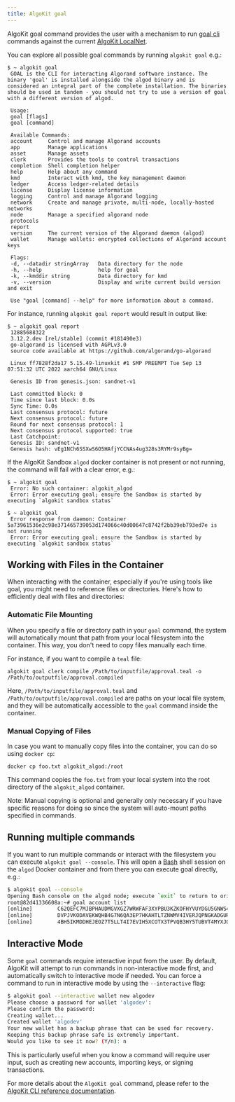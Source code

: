 ```yaml
---
title: AlgoKit goal
---
```


AlgoKit goal command provides the user with a mechanism to run [goal cli](https://developer.algorand.org/docs/clis/goal/goal/) commands against the current [AlgoKit LocalNet](./localnet).

You can explore all possible goal commands by running `algokit goal` e.g.:

```
$ ~ algokit goal
 GOAL is the CLI for interacting Algorand software instance. The binary 'goal' is installed alongside the algod binary and is considered an integral part of the complete installation. The binaries should be used in tandem - you should not try to use a version of goal with a different version of algod.

 Usage:
 goal [flags]
 goal [command]

 Available Commands:
 account     Control and manage Algorand accounts
 app         Manage applications
 asset       Manage assets
 clerk       Provides the tools to control transactions
 completion  Shell completion helper
 help        Help about any command
 kmd         Interact with kmd, the key management daemon
 ledger      Access ledger-related details
 license     Display license information
 logging     Control and manage Algorand logging
 network     Create and manage private, multi-node, locally-hosted networks
 node        Manage a specified algorand node
 protocols
 report
 version     The current version of the Algorand daemon (algod)
 wallet      Manage wallets: encrypted collections of Algorand account keys

 Flags:
 -d, --datadir stringArray   Data directory for the node
 -h, --help                  help for goal
 -k, --kmddir string         Data directory for kmd
 -v, --version               Display and write current build version and exit

 Use "goal [command] --help" for more information about a command.
```

For instance, running `algokit goal report` would result in output like:

```
$ ~ algokit goal report
 12885688322
 3.12.2.dev [rel/stable] (commit #181490e3)
 go-algorand is licensed with AGPLv3.0
 source code available at https://github.com/algorand/go-algorand

 Linux ff7828f2da17 5.15.49-linuxkit #1 SMP PREEMPT Tue Sep 13 07:51:32 UTC 2022 aarch64 GNU/Linux

 Genesis ID from genesis.json: sandnet-v1

 Last committed block: 0
 Time since last block: 0.0s
 Sync Time: 0.0s
 Last consensus protocol: future
 Next consensus protocol: future
 Round for next consensus protocol: 1
 Next consensus protocol supported: true
 Last Catchpoint:
 Genesis ID: sandnet-v1
 Genesis hash: vEg1NCh6SSXwS6O5HAfjYCCNAs4ug328s3RYMr9syBg=
```

If the AlgoKit Sandbox `algod` docker container is not present or not running, the command will fail with a clear error, e.g.:

```
$ ~ algokit goal
 Error: No such container: algokit_algod
 Error: Error executing goal; ensure the Sandbox is started by executing `algokit sandbox status`
```

```
$ ~ algokit goal
 Error response from daemon: Container 5a73961536e2c98e371465739053d174066c40d00647c8742f2bb39eb793ed7e is not running
 Error: Error executing goal; ensure the Sandbox is started by executing `algokit sandbox status`
```

## Working with Files in the Container

When interacting with the container, especially if you're using tools like goal, you might need to reference files or directories. Here's how to efficiently deal with files and directories:

### Automatic File Mounting

When you specify a file or directory path in your `goal` command, the system will automatically mount that path from your local filesystem into the container. This way, you don't need to copy files manually each time.

For instance, if you want to compile a `teal` file:

```
algokit goal clerk compile /Path/to/inputfile/approval.teal -o /Path/to/outputfile/approval.compiled
```

Here, `/Path/to/inputfile/approval.teal` and `/Path/to/outputfile/approval.compiled` are paths on your local file system, and they will be automatically accessible to the `goal` command inside the container.

### Manual Copying of Files

In case you want to manually copy files into the container, you can do so using `docker cp`:

```
docker cp foo.txt algokit_algod:/root
```

This command copies the `foo.txt` from your local system into the root directory of the `algokit_algod` container.

Note: Manual copying is optional and generally only necessary if you have specific reasons for doing so since the system will auto-mount paths specified in commands.

## Running multiple commands

If you want to run multiple commands or interact with the filesystem you can execute `algokit goal --console`. This will open a [Bash](https://www.gnu.org/software/bash/) shell session on the `algod` Docker container and from there you can execute goal directly, e.g.:

```bash
$ algokit goal --console
Opening Bash console on the algod node; execute `exit` to return to original console
root@82d41336608a:~# goal account list
[online]        C62QEFC7MJBPHAUDMGVXGZ7WRWFAF3XYPBU3KZKOFHYVUYDGU5GNWS4NWU      C62QEFC7MJBPHAUDMGVXGZ7WRWFAF3XYPBU3KZKOFHYVUYDGU5GNWS4NWU      4000000000000000 microAlgos
[online]        DVPJVKODAVEKWQHB4G7N6QA3EP7HKAHTLTZNWMV4IVERJQPNGKADGURU7Y      DVPJVKODAVEKWQHB4G7N6QA3EP7HKAHTLTZNWMV4IVERJQPNGKADGURU7Y      4000000000000000 microAlgos
[online]        4BH5IKMDDHEJEOZ7T5LLT4I7EVIH5XCOTX3TPVQB3HY5TUBVT4MYXJOZVA      4BH5IKMDDHEJEOZ7T5LLT4I7EVIH5XCOTX3TPVQB3HY5TUBVT4MYXJOZVA      2000000000000000 microAlgos
```

## Interactive Mode

Some `goal` commands require interactive input from the user. By default, AlgoKit will attempt to run commands in non-interactive mode first, and automatically switch to interactive mode if needed. You can force a command to run in interactive mode by using the `--interactive` flag:

```bash
$ algokit goal --interactive wallet new algodev
Please choose a password for wallet 'algodev':
Please confirm the password:
Creating wallet...
Created wallet 'algodev'
Your new wallet has a backup phrase that can be used for recovery.
Keeping this backup phrase safe is extremely important.
Would you like to see it now? (Y/n): n
```

This is particularly useful when you know a command will require user input, such as creating new accounts, importing keys, or signing transactions.

For more details about the `AlgoKit goal` command, please refer to the [AlgoKit CLI reference documentation](../cli/index#goal).
